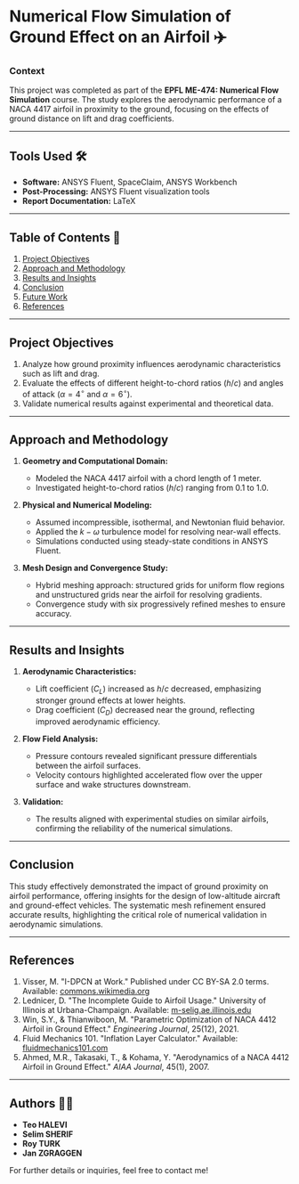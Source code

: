 # Numerical Flow Simulation of Ground Effect on an Airfoil ✈️

### Context
This project was completed as part of the **EPFL ME-474: Numerical Flow Simulation** course. The study explores the aerodynamic performance of a NACA 4417 airfoil in proximity to the ground, focusing on the effects of ground distance on lift and drag coefficients.

---

## Tools Used 🛠️
- **Software:** ANSYS Fluent, SpaceClaim, ANSYS Workbench
- **Post-Processing:** ANSYS Fluent visualization tools
- **Report Documentation:** LaTeX

---

## Table of Contents 📑

1. [Project Objectives](#project-objectives)
2. [Approach and Methodology](#approach-and-methodology)
3. [Results and Insights](#results-and-insights)
4. [Conclusion](#conclusion)
5. [Future Work](#future-work)
6. [References](#references)

---

## Project Objectives

1. Analyze how ground proximity influences aerodynamic characteristics such as lift and drag.
2. Evaluate the effects of different height-to-chord ratios ($h/c$) and angles of attack ($\alpha = 4^\circ$ and $\alpha = 6^\circ$).
3. Validate numerical results against experimental and theoretical data.

---

## Approach and Methodology

1. **Geometry and Computational Domain:**
    - Modeled the NACA 4417 airfoil with a chord length of 1 meter.
    - Investigated height-to-chord ratios ($h/c$) ranging from 0.1 to 1.0.

2. **Physical and Numerical Modeling:**
    - Assumed incompressible, isothermal, and Newtonian fluid behavior.
    - Applied the $k-\omega$ turbulence model for resolving near-wall effects.
    - Simulations conducted using steady-state conditions in ANSYS Fluent.

3. **Mesh Design and Convergence Study:**
    - Hybrid meshing approach: structured grids for uniform flow regions and unstructured grids near the airfoil for resolving gradients.
    - Convergence study with six progressively refined meshes to ensure accuracy.

---

## Results and Insights

1. **Aerodynamic Characteristics:**
    - Lift coefficient ($C_L$) increased as $h/c$ decreased, emphasizing stronger ground effects at lower heights.
    - Drag coefficient ($C_D$) decreased near the ground, reflecting improved aerodynamic efficiency.

2. **Flow Field Analysis:**
    - Pressure contours revealed significant pressure differentials between the airfoil surfaces.
    - Velocity contours highlighted accelerated flow over the upper surface and wake structures downstream.

3. **Validation:**
    - The results aligned with experimental studies on similar airfoils, confirming the reliability of the numerical simulations.

---

## Conclusion

This study effectively demonstrated the impact of ground proximity on airfoil performance, offering insights for the design of low-altitude aircraft and ground-effect vehicles. The systematic mesh refinement ensured accurate results, highlighting the critical role of numerical validation in aerodynamic simulations.

---


## References

1. Visser, M. "I-DPCN at Work." Published under CC BY-SA 2.0 terms. Available: [commons.wikimedia.org](https://commons.wikimedia.org)
2. Lednicer, D. "The Incomplete Guide to Airfoil Usage." University of Illinois at Urbana-Champaign. Available: [m-selig.ae.illinois.edu](https://m-selig.ae.illinois.edu)
3. Win, S.Y., & Thianwiboon, M. "Parametric Optimization of NACA 4412 Airfoil in Ground Effect." _Engineering Journal_, 25(12), 2021.
4. Fluid Mechanics 101. "Inflation Layer Calculator." Available: [fluidmechanics101.com](https://www.fluidmechanics101.com)
5. Ahmed, M.R., Takasaki, T., & Kohama, Y. "Aerodynamics of a NACA 4412 Airfoil in Ground Effect." _AIAA Journal_, 45(1), 2007.

---

## Authors 👨‍🔬
- **Teo HALEVI**
- **Selim SHERIF**
- **Roy TURK**
- **Jan ZGRAGGEN**

For further details or inquiries, feel free to contact me!
